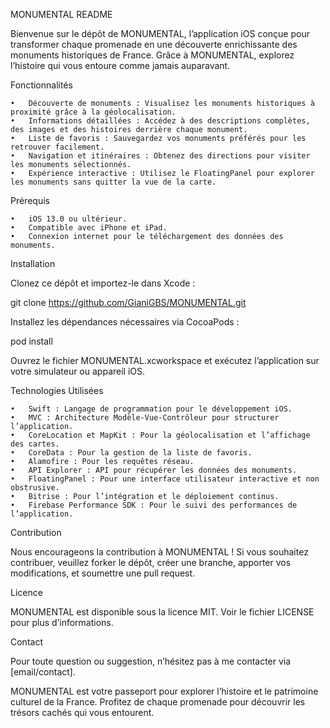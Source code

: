 MONUMENTAL README

Bienvenue sur le dépôt de MONUMENTAL, l’application iOS conçue pour transformer chaque promenade en une découverte enrichissante des monuments historiques de France. Grâce à MONUMENTAL, explorez l’histoire qui vous entoure comme jamais auparavant.

Fonctionnalités

	•	Découverte de monuments : Visualisez les monuments historiques à proximité grâce à la géolocalisation.
	•	Informations détaillées : Accédez à des descriptions complètes, des images et des histoires derrière chaque monument.
	•	Liste de favoris : Sauvegardez vos monuments préférés pour les retrouver facilement.
	•	Navigation et itinéraires : Obtenez des directions pour visiter les monuments sélectionnés.
	•	Expérience interactive : Utilisez le FloatingPanel pour explorer les monuments sans quitter la vue de la carte.

Prérequis

	•	iOS 13.0 ou ultérieur.
	•	Compatible avec iPhone et iPad.
	•	Connexion internet pour le téléchargement des données des monuments.

Installation

Clonez ce dépôt et importez-le dans Xcode :

git clone https://github.com/GianiGBS/MONUMENTAL.git

Installez les dépendances nécessaires via CocoaPods :

pod install

Ouvrez le fichier MONUMENTAL.xcworkspace et exécutez l’application sur votre simulateur ou appareil iOS.

Technologies Utilisées

	•	Swift : Langage de programmation pour le développement iOS.
	•	MVC : Architecture Modèle-Vue-Contrôleur pour structurer l’application.
	•	CoreLocation et MapKit : Pour la géolocalisation et l’affichage des cartes.
	•	CoreData : Pour la gestion de la liste de favoris.
	•	Alamofire : Pour les requêtes réseau.
	•	API Explorer : API pour récupérer les données des monuments.
	•	FloatingPanel : Pour une interface utilisateur interactive et non obstrusive.
	•	Bitrise : Pour l’intégration et le déploiement continus.
	•	Firebase Performance SDK : Pour le suivi des performances de l’application.

Contribution

Nous encourageons la contribution à MONUMENTAL ! Si vous souhaitez contribuer, veuillez forker le dépôt, créer une branche, apporter vos modifications, et soumettre une pull request.

Licence

MONUMENTAL est disponible sous la licence MIT. Voir le fichier LICENSE pour plus d’informations.

Contact

Pour toute question ou suggestion, n’hésitez pas à me contacter via [email/contact].

MONUMENTAL est votre passeport pour explorer l’histoire et le patrimoine culturel de la France. Profitez de chaque promenade pour découvrir les trésors cachés qui vous entourent.
